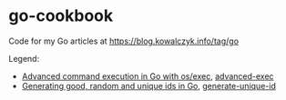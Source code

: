 # go-cookbook

Code for my Go articles at https://blog.kowalczyk.info/tag/go

Legend:
* [Advanced command execution in Go with os/exec](https://blog.kowalczyk.info/article/wOYk/advanced-command-execution-in-go-with-osexec.html), [advanced-exec](/advanced-exec)
* [Generating good, random and unique ids in Go](https://blog.kowalczyk.info/article/JyRZ/generating-good-random-and-unique-ids-in-go.html), [generate-unique-id](/generate-unique-id)
